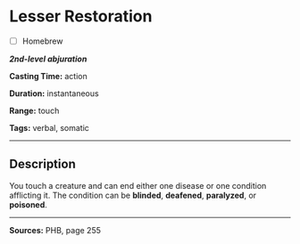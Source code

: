 # Lesser Restoration

- [ ] Homebrew

***2nd-level abjuration***

**Casting Time:** action

**Duration:** instantaneous

**Range:** touch

**Tags:** verbal, somatic

---

## Description
You touch a creature and can end either one disease or one condition afflicting it.
The condition can be **blinded**, **deafened**, **paralyzed**, or **poisoned**.

---

**Sources:** PHB, page 255
